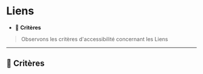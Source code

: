 # Liens

*  🔖 **Critères**

> Observons les critères d'accessibilité concernant les Liens

___

## 📑 Critères

